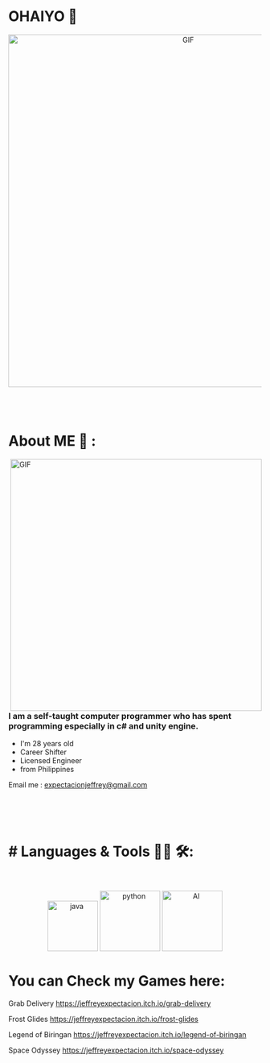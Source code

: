 # OHAIYO 👋
<div align="center">
<img hight="300" width="700" alt="GIF" align="center" src="https://i.pinimg.com/originals/c8/1d/4b/c81d4bf64815f6769cab842e08c28b08.gif">
</div>
 
</br>
</br>
</br>

# About ME 💬 :

<img hight="400" width="500" alt="GIF" align="right" src="https://media.giphy.com/media/1wDy0NewJUS4w/giphy.gif" alt= "Gif Description" style ="float: right;">

### I am a self-taught computer programmer who has spent programming especially in c# and unity engine. 

* I'm 28 years old 
* Career Shifter
* Licensed Engineer     
* from Philippines

Email me : expectacionjeffrey@gmail.com

</br>
</br>
</br>

  
# # Languages & Tools 👨‍💻 🛠:
</br>

<p align="center">
  
<img src="https://jnmsys.com/wp-content/uploads/2022/06/c-sharp-programming-language.png" alt="java"  width="100" hight="50">
<img src="https://ih1.redbubble.net/image.1106192358.9867/st,small,507x507-pad,600x600,f8f8f8.jpg" alt="python" width="120" hight="50">
<img src="https://th.bing.com/th/id/OIP.U8QwIjI36ruQ0U7-Y_dshQHaE8?pid=ImgDet&rs=1" alt="AI" width="120" hight="50">


# You can Check my Games here: 

Grab Delivery 
https://jeffreyexpectacion.itch.io/grab-delivery

Frost Glides
https://jeffreyexpectacion.itch.io/frost-glides

Legend of Biringan 
https://jeffreyexpectacion.itch.io/legend-of-biringan

Space Odyssey
https://jeffreyexpectacion.itch.io/space-odyssey

</p>
</br>
</br>
</br>

